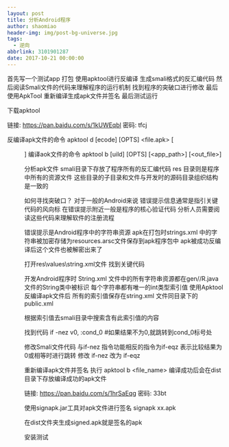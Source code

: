 ```yaml
---
layout: post
title: 分析Android程序
author: shaomiao
header-img: img/post-bg-universe.jpg
tags:
  - 逆向
abbrlink: 3101901287
date: 2017-10-21 00:00:00
---
```

首先写一个测试app 打包
使用apktool进行反编译
生成smali格式的反汇编代码 
然后阅读Smali文件的代码来理解程序的运行机制 
找到程序的突破口进行修改
最后使用ApkTool 重新编译生成apk文件并签名 最后测试运行

下载apktool

链接: https://pan.baidu.com/s/1kUWEqbl 密码: tfcj

反编译apk文件的命令 apktool d [ecode] [OPTS] <file.apk> [<dir>]
编译aok文件的命令 apktool b [uild] [OPTS] [<app_path>] [<out_file>]

分析apk文件
smali目录下存放了程序所有的反汇编代码
res 目录则是程序中所有的资源文件 这些目录的子目录和文件与开发时的源码目录组织结构是一致的

如何寻找突破口？
对于一般的Android来说 错误提示信息通常是指引关键代码的风向标 在错误提示附近一般是程序的核心验证代码 分析人员需要阅读这些代码来理解软件的注册流程

错误提示是Android程序中的字符串资源 
apk在打包时strings.xml 中的字符串被加密存储为resources.arsc文件保存到apk程序包中 
apk被成功反编译后这个文件也被解密出来了

打开res\values\string.xml文件
找到关键代码 

开发Android程序时 String.xml 文件中的所有字符串资源都在gen/<packagename>/R.java
文件的String类中被标识  每个字符串都有唯一的int类型索引值 
使用Apktool反编译apk文件后 所有的索引值保存在string.xml 文件同目录下的public.xml


根据索引值去smali目录中搜索含有此索引值的内容

找到代码 if -nez v0, :cond_0 #如果结果不为0,就跳转到cond_0标号处

修改Smali文件代码
与if-nez 指令功能相反的指令为if-eqz
表示比较结果为0或相等时进行跳转
修改 if-nez 改为 if-eqz

重新编译apk文件并签名
执行 apktool b <file_name>
编译成功后会在dist目录下存放编译成功的apk文件

链接: https://pan.baidu.com/s/1hrSaEqg 密码: 33bt

使用signapk.jar工具对apk文件进行签名
signapk xx.apk

在dist文件夹生成signed.apk就是签名的apk

安装测试




